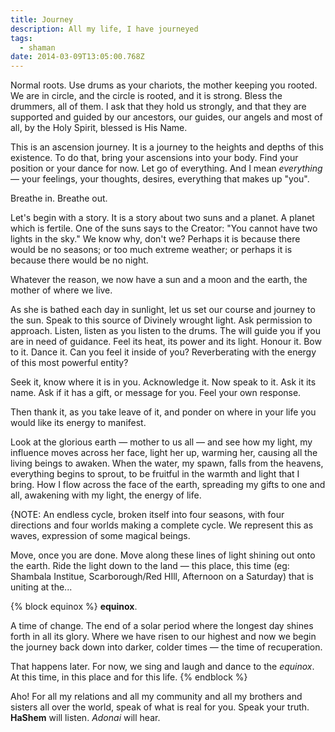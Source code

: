 ```yaml
---
title: Journey
description: All my life, I have journeyed
tags:
  - shaman
date: 2014-03-09T13:05:00.768Z
---
```


Normal roots. Use drums as your chariots, the mother keeping you rooted. We are in circle, and the circle is rooted, and it is strong. Bless the drummers, all of them. I ask that they hold us strongly, and that they are supported and guided by our ancestors, our guides, our angels and most of all, by the Holy Spirit, blessed is His Name.

This is an ascension journey. It is a journey to the heights and depths of this existence. To do that, bring your ascensions into your body. Find your position or your dance for now. Let go of everything. And I mean _everything_ &mdash; your feelings, your thoughts, desires, everything that makes up "you".

Breathe in. Breathe out.

Let's begin with a story. It is a story about two suns and a planet. A planet which is fertile. One of the suns says to the Creator: "You cannot have two lights in the sky." We know why, don't we? Perhaps it is because there would be no seasons; or too much extreme weather; or perhaps it is because there would be no night.

Whatever the reason, we now have a sun and a moon and the earth, the mother of where we live.

As she is bathed each day in sunlight, let us set our course and journey to the sun. Speak to this source of Divinely wrought light. Ask permission to approach. Listen, listen as you listen to the drums. The will guide you if you are in need of guidance. Feel its heat, its power and its light. Honour it. Bow to it. Dance it. Can you feel it inside of you? Reverberating with the energy of this most powerful entity?

Seek it, know where it is in you. Acknowledge it. Now speak to it. Ask it its name. Ask if it has a gift, or message for you. Feel your own response.

Then thank it, as you take leave of it, and ponder on where in your life you would like its energy to manifest.

Look at the glorious earth &mdash; mother to us all &mdash; and see how my light, my influence moves across her face, light her up, warming her, causing all the living beings to awaken. When the water, my spawn, falls from the heavens, everything begins to sprout, to be fruitful in the warmth and light that I bring. How I flow across the face of the earth, spreading my gifts to one and all, awakening with my light, the energy of life.

<p class="note">
{NOTE: An endless cycle, broken itself into four seasons, with four directions and four worlds making a complete cycle. We represent this as waves, expression of some magical beings.
</p>

Move, once you are done. Move along these lines of light shining out onto the earth. Ride the light down to the land &mdash; this place, this time (eg: Shambala Institue, Scarborough/Red HIll, Afternoon on a Saturday) that is uniting at the...

{% block equinox %}
**equinox**.

A time of change. The end of a solar period where the longest day shines forth in all its glory. Where we have risen to our highest and now we begin the journey back down into darker, colder times &mdash; the time of recuperation.

That happens later. For now, we sing and laugh and dance to the _equinox_. At this time, in this place and for this life.
{% endblock %}

Aho! For all my relations and all my community and all my brothers and sisters all over the world, speak of what is real for you. Speak your truth. **HaShem** will listen. _Adonai_ will hear.
